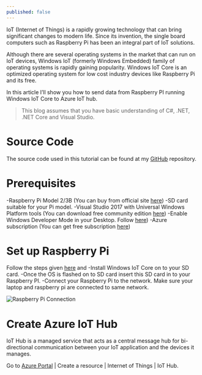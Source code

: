```yaml
---
published: false
---
```

IoT (Internet of Things) is a rapidly growing technology that can bring significant changes to modern life. Since its invention, the single board computers such as Raspberry Pi has been an integral part of IoT solutions.   

Although there are several operating systems in the market that can run on IoT devices, Windows IoT (formerly Windows Embedded) family of operating systems is rapidly gaining popularity. Windows IoT Core is an optimized operating system for low cost industry devices like Raspberry Pi and its free.   

In this article I’ll show you how to send data from Raspberry PI running Windows IoT Core to Azure IoT hub.

> This blog assumes that you have basic understanding of C#, .NET, .NET Core and Visual Studio.   

# **Source Code**

The source code used in this tutorial can be found at my [GitHub](https://github.com/prashanth-nagaraj/ElectricityUsageMonitor) repository.

# **Prerequisites**

-Raspberry Pi Model 2/3B (You can buy from official site [here](https://www.raspberrypi.org/))
-SD card suitable for your Pi model.
-Visual Studio 2017 with Universal Windows Platform tools (You can download free community edition [here](https://visualstudio.microsoft.com/downloads/))
-Enable Windows Developer Mode in your Desktop. Follow [here](https://docs.microsoft.com/en-us/windows/uwp/get-started/enable-your-device-for-development))
-Azure subscription (You can get free subscription [here](https://azure.microsoft.com/en-gb/free/))

# **Set up Raspberry Pi**

Follow the steps given [here](https://docs.microsoft.com/en-us/windows/iot-core/tutorials/quickstarter/devicesetup) and
-Install Windows IoT Core on to your SD card. 
-Once the OS is flashed on to SD card insert this SD card in to your Raspberry PI.
-Connect your Raspberry Pi to the network. Make sure your laptop and raspberry pi are connected to same network.

![Raspberry Pi Connection]({{site.baseurl}}/img/1-raspberry-pi-connection.jpg)

# **Create Azure IoT Hub**

IoT Hub is a managed service that acts as a central message hub for bi-directional communication between your IoT application and the devices it manages.  

Go to [Azure Portal](https://portal.azure.com/) | Create a resource | Internet of Things | IoT Hub.
